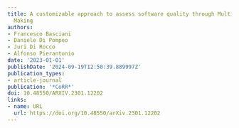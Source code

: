 ```yaml
---
title: A customizable approach to assess software quality through Multi-Criteria Decision
  Making
authors:
- Francesco Basciani
- Daniele Di Pompeo
- Juri Di Rocco
- Alfonso Pierantonio
date: '2023-01-01'
publishDate: '2024-09-19T12:50:39.889997Z'
publication_types:
- article-journal
publication: '*CoRR*'
doi: 10.48550/ARXIV.2301.12202
links:
- name: URL
  url: https://doi.org/10.48550/arXiv.2301.12202
---
```

